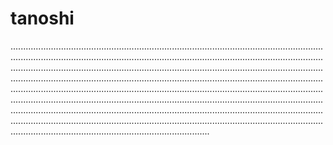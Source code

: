 # tanoshi
...............................................................................................................................................................................................................................................................................................................................................................................................................................................................................................................................................................................................................................................................................................................................................................................................................................................................................................................................................................................................................................................................................................................